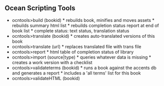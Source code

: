 ## Ocean Scripting Tools

* ocntools>build (bookid)
       * rebuilds book, minifies and moves assets 
       * rebuilds summary html list
       * rebuilds completion status report at end of book list
          * complete status: text status, translation status
* ocntools>translate (bookid)
       * creates auto-translated versions of this book
* ocntools>translate (url)
       * replaces translated file with trans file 
* ocntools>report
       * html table of completion status of library
* ocntools>import (source|type)
       * queries whatever data is missing
       * creates a work version with a checklist
* ocntools>validateterms (bookid)
       * runs a book against the accents db and generates a report
       * includes a 'all terms' list for this book
* ocntools>validateHTML (bookid)